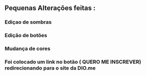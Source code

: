 ## Pequenas Alterações feitas :
### Ediçao de sombras
### Edição de botões
### Mudança de cores
### Foi colocado um link no botão ( QUERO ME INSCREVER) redirecionando para o site da DIO.me
